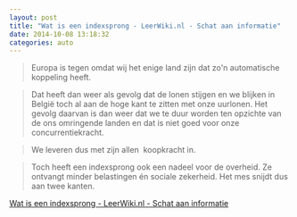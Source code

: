 ```yaml
---
layout: post
title: "Wat is een indexsprong - LeerWiki.nl - Schat aan informatie"
date: 2014-10-08 13:18:32
categories: auto
---
```


> Europa is tegen omdat wij het enige land zijn dat zo'n automatische koppeling heeft.

 <!-- --> 

> Dat heeft dan weer als gevolg dat de lonen stijgen en we blijken in België toch al aan de hoge kant te zitten met onze uurlonen. Het gevolg daarvan is dan weer dat we te duur worden ten opzichte van de ons omringende landen en dat is niet goed voor onze concurrentiekracht.

 <!-- --> 

> We leveren dus met zijn allen  koopkracht in.

 <!-- --> 

> Toch heeft een indexsprong ook een nadeel voor de overheid. Ze ontvangt minder belastingen én sociale zekerheid. Het mes snijdt dus aan twee kanten.

 <!-- --> 

[Wat is een indexsprong - LeerWiki.nl - Schat aan informatie](http://www.leerwiki.nl/Wat_is_een_indexsprong)